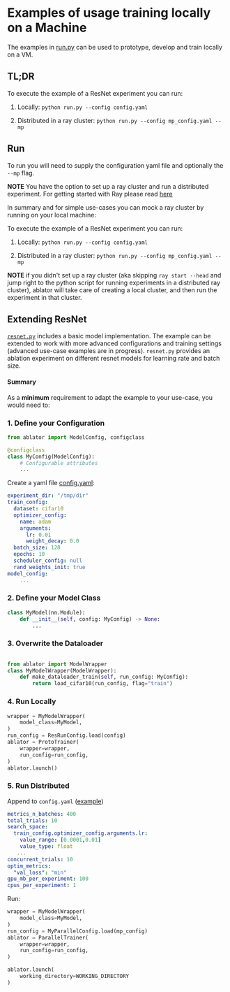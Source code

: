 # Examples of usage training locally on a Machine

The examples in [run.py](run.py) can be used to prototype, develop and train locally on a VM.

## TL;DR

To execute the example of a ResNet experiment you can run:

1. Locally: `python run.py --config config.yaml`

2. Distributed in a ray cluster: `python run.py --config mp_config.yaml --mp`
## Run


To run you will need to supply the configuration yaml file and optionally the `--mp` flag.

**NOTE** You have the option to set up a ray cluster and run a distributed experiment. For getting started with Ray please read [here](https://docs.ray.io/en/latest/cluster/getting-started.html)

In summary and for simple use-cases you can mock a ray cluster by running on your local machine:

To execute the example of a ResNet experiment you can run:

1. Locally: `python run.py --config config.yaml`

2. Distributed in a ray cluster: `python run.py --config mp_config.yaml --mp`

**NOTE** if you didn't set up a ray cluster (aka skipping `ray start --head` and jump right to the python script for running experiments in a distributed ray cluster), ablator will take care of creating a local cluster, and then run the experiment in that cluster.

## Extending ResNet

[`resnet.py`](resnet.py) includes a basic model implementation. The example can be extended to work with more advanced configurations and training settings (advanced use-case examples are in progress). `resnet.py` provides an ablation experiment on different resnet models for learning rate and batch size.

#### Summary

As a **minimum** requirement to adapt the example to your use-case, you would need to:

### 1. Define your Configuration

```python
from ablator import ModelConfig, configclass

@configclass
class MyConfig(ModelConfig):
    # Configurable attributes
    ...
```

Create a yaml file [config.yaml](config.yaml):

```yaml
experiment_dir: "/tmp/dir"
train_config:
  dataset: cifar10
  optimizer_config:
    name: adam
    arguments:
      lr: 0.01
      weight_decay: 0.0
  batch_size: 128
  epochs: 10
  scheduler_config: null
  rand_weights_init: true
model_config:
    ...
```

### 2. Define your Model Class

```python
class MyModel(nn.Module):
    def __init__(self, config: MyConfig) -> None:
        ...
```

### 3. Overwrite the Dataloader


```python

from ablator import ModelWrapper
class MyModelWrapper(ModelWrapper):
    def make_dataloader_train(self, run_config: MyConfig):
        return load_cifar10(run_config, flag="train")
```

### 4. Run Locally

```python
wrapper = MyModelWrapper(
    model_class=MyModel,
)
run_config = ResRunConfig.load(config)
ablator = ProtoTrainer(
    wrapper=wrapper,
    run_config=run_config,
)
ablator.launch()
```

### 5. Run Distributed

Append to `config.yaml` ([example](mp_config.yaml))

```yaml
metrics_n_batches: 400
total_trials: 10
search_space:
  train_config.optimizer_config.arguments.lr:
    value_range: [0.0001,0.01]
    value_type: float
   ...
concurrent_trials: 10
optim_metrics:
  "val_loss": "min"
gpu_mb_per_experiment: 100
cpus_per_experiment: 1
```
Run:
```python
wrapper = MyModelWrapper(
    model_class=MyModel,
)
run_config = MyParallelConfig.load(mp_config)
ablator = ParallelTrainer(
    wrapper=wrapper,
    run_config=run_config,
)

ablator.launch(
    working_directory=WORKING_DIRECTORY
)
```
